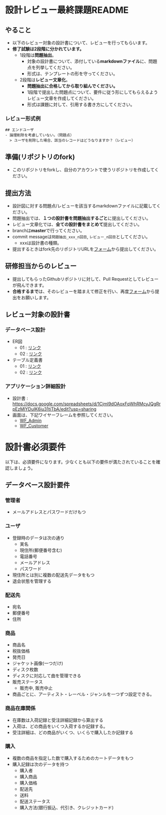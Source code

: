 # 設計レビュー最終課題README
## やること
- 以下のレビュー対象の設計書について、レビューを行ってもらいます。
- **修了試験は2段階に分かれています。**
  - 1段階は**問題抽出**。
    - 対象の設計書について、添付している**markdownファイル**に、問題点を列挙してください。
    - 形式は、テンプレートの形を守ってください。
   - 2段階は**レビュー文章化**。
      - **問題抽出に合格してから取り組んでください。**
      - 1段階で提出した問題点について、要件に従う形にしてもらえるようレビュー文章を作成してください。
      - 形式は課題に対して、引用する書き方にしてください。

### レビュー形式例
```
## エンドユーザ
- 論理削除を考慮していない。（問題点）
  > ユーザを削除した場合、該当のレコードはどうなりますか？（レビュー）
```

## 準備(リポジトリのfork)
- このリポジトリをforkし、自分のアカウントで使うリポジトリを作成してください。

## 提出方法
- 設計図に対する問題点/レビューを該当するmarkdownファイルに記載してください。
- 問題抽出では、**１つの設計書を問題抽出するごと**に提出してください。
- レビュー文章化では、**全ての設計書をまとめて**提出してください。
- branchは**master**で行ってください。
- commit messageは`問題抽出_xxx_n回目`, `レビュー_n回目`としてください。
    - xxxは設計書の種類。
- 提出するときはfork先のリポジトリURLを[フォーム](https://forms.gle/DXSfWbYKxQH3hegG9)から提出してください。

## 研修担当からのレビュー
- 提出してもらったGithubリポジトリに対して、Pull Requestとしてレビューが飛んできます。
- **合格するまで**は、そのレビューを踏まえて修正を行い、再度[フォーム](https://forms.gle/DXSfWbYKxQH3hegG9)から提出をお願いします。

## レビュー対象の設計書
### データベース設計
- ER図
  - 01 : [リンク](https://app.diagrams.net?lightbox=1&highlight=0000ff&layers=1&nav=1&title=01_ER%E5%9B%B3_original#Uhttps%3A%2F%2Fdrive.google.com%2Fuc%3Fid%3D1LucKDJ8Q-IyTijo15Oa8QB3qpTFnzkJt%26export%3Ddownload)
  - 02 : [リンク](https://app.diagrams.net?lightbox=1&highlight=0000ff&layers=1&nav=1&title=02_ER%E5%9B%B3_original#Uhttps%3A%2F%2Fdrive.google.com%2Fuc%3Fid%3D1Kej_yGSBMVbzozraNAoutF95MYchVi5D%26export%3Ddownload)
- テーブル定義書
  - 01 : [リンク](https://docs.google.com/spreadsheets/d/1DepNODFa3pguiQiRd9XWs87JT77yJDvLGV1u0_xbwqs/edit?usp=sharing)
  - 02 : [リンク](https://docs.google.com/spreadsheets/d/1CvwjRLEYASTM987y8KZXTR34p5e0d3NUwOblYj6G_Gc/edit?usp=sharing)
  
### アプリケーション詳細設計
- 設計書 : https://docs.google.com/spreadsheets/d/1Cjml9dOAoxFqWhRMcyJQgRrpEzMlYDuIK6iu31tiTbA/edit?usp=sharing
- 画面は、下記ワイヤーフレームを参照してください。
  - [WF_Admin](https://app.diagrams.net?lightbox=1&highlight=0000ff&layers=1&nav=1&title=WF_Admin#Uhttps%3A%2F%2Fdrive.google.com%2Fuc%3Fid%3D1O13FsfKsEv3Uz6N7iZSGbmiA6XdSd8ez%26export%3Ddownload)
  - [WF_Customer](https://app.diagrams.net?lightbox=1&highlight=0000ff&layers=1&nav=1&title=WF_Customer#Uhttps%3A%2F%2Fdrive.google.com%2Fuc%3Fid%3D1PzZI4RsvRVwpfq9Pg7kQi2x1oxJiJogD%26export%3Ddownload)

# 設計書必須要件
以下は、必須要件になります。少なくとも以下の要件が満たされていることを確認しましょう。

## データベース設計要件
### 管理者
- メールアドレスとパスワードだけもつ

### ユーザ
- 登録時のデータは次の通り
	- 実名
	- 現住所(郵便番号含む)
	- 電話番号
	- メールアドレス
	- パスワード
- 現住所とは別に複数の配送先データをもつ
- 退会状態を管理する

### 配送先
- 宛名
- 郵便番号
- 住所

### 商品
- 商品名
- 税抜価格
- 発売日
- ジャケット画像(一つだけ)
- ディスク枚数
- ディスクに対応して曲を管理できる
- 販売ステータス
	- 販売中, 販売中止
- 商品ごとに、アーティスト・レーベル・ジャンルを一つずつ設定できる。

### 商品在庫関係
- 在庫数は入荷記録と受注詳細記録から算出する
- 入荷は、どの商品をいくつ入荷するか記録する。
- 受注詳細は、どの商品がいくつ、いくらで購入したか記録する

### 購入
- 複数の商品を指定した数で購入するためのカートデータをもつ
- 購入記録は次のデータを持つ
	- 購入者
	- 購入商品
	- 購入価格
	- 配送先
	- 送料
	- 配送ステータス
	- 購入方法(銀行振込、代引き、クレジットカード)
